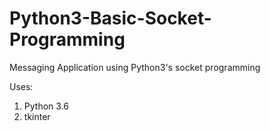 # Python3-Basic-Socket-Programming
Messaging Application using Python3's socket programming

Uses:
1. Python 3.6
2. tkinter
